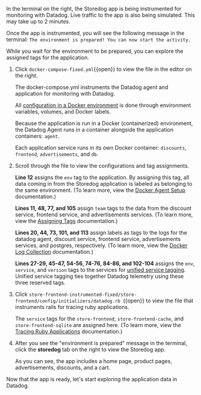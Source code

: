 In the terminal on the right, the Storedog app is being instrumented for monitoring with Datadog. Live traffic to the app is also being simulated. This may take up to 2 minutes.

Once the app is instrumented, you will see the following message in the terminal: `The environment is prepared! You can now start the activity.`

While you wait for the environment to be prepared, you can explore the assigned tags for the application.

1. Click `docker-compose-fixed.yml`{{open}} to view the file in the editor on the right. 

    The docker-compose.yml instruments the Datadog agent and application for monitoring with Datadog.

    All <a href="https://docs.datadoghq.com/agent/docker/?tab=standard" target="_datadog">configuration in a Docker environment</a> is done through environment variables, volumes, and Docker labels.

    Because the application is run in a Docker (containerized) environment, the Datadog Agent runs in a container alongside the application containers: `agent`. 
     
    Each application service runs in its own Docker container: `discounts`, `frontend`, `advertisements`, and `db`.

2. Scroll through the file to view the configurations and tag assignments. 

    **Line 12** assigns the `env` tag to the application. By assigning this tag, all data coming in from the Storedog application is labeled as belonging to the same environment. (To learn more, view the <a href="https://docs.datadoghq.com/agent/docker/?tab=standard#environment-variables" target="_blank">Docker Agent Setup</a> documentation.) 
    
    **Lines 11, 48, 77, and 105** assign `team` tags to the data from the discount service, frontend service, and advertisements services. (To learn more, view the <a href="https://docs.datadoghq.com/tagging/assigning_tags/?tab=agentv6v7#environment-variables" target="_blank">Assigning Tags</a> documentation.) 
    
    **Lines 20, 44, 73, 101, and 113** assign labels as tags to the logs for the datadog agent, discount service, frontend service, advertisements services, and postgres, respectively. (To learn more, view the <a href="https://docs.datadoghq.com/agent/docker/log/?tab=dockercompose#activate-log-integrations" target="_blank">Docker Log Collection</a> documentation.)
    
    **Lines 27-29, 45-47, 54-56, 74-76, 84-86, and 102-104** assigns the `env`, `service`, and `version` tags to the services for <a href="https://docs.datadoghq.com/getting_started/tagging/unified_service_tagging?tab=docker" target="_blank">unified service tagging</a>. Unified service tagging ties together Datadog telemetry using these three reserved tags.

3. Click `store-frontend-instrumented-fixed/store-frontend/config/initializers/datadog.rb `{{open}} to view the file that instruments rails for tracing ruby applications. 

    The `service` tags for the `store-frontend`, `store-frontend-cache`, and `store-frontend-sqlite` are assigned here. (To learn more, view the <a href="https://docs.datadoghq.com/tracing/setup/ruby/#rails" target="_blank">Tracing Ruby Applications</a> documentation.)

3. After you see the "environment is prepared" message in the terminal, click the **storedog** tab on the right to view the Storedog app. 

    As you can see, the app includes a home page, product pages, advertisements, discounts, and a cart.

Now that the app is ready, let's start exploring the application data in Datadog.